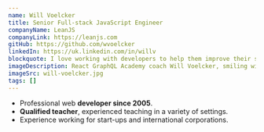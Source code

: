 ```yaml
---
name: Will Voelcker
title: Senior Full-stack JavaScript Engineer
companyName: LeanJS
companyLink: https://leanjs.com
gitHub: https://github.com/wvoelcker
linkedIn: https://uk.linkedin.com/in/willv
blockquote: I love working with developers to help them improve their skills, stretch their brains, further their understanding, and advance their career.
imageDescription: React GraphQL Academy coach Will Voelcker, smiling with coach Alex in the background
imageSrc: will-voelcker.jpg
tags: []
---
```


- Professional web **developer since 2005**.
- **Qualified teacher**, experienced teaching in
  a variety of settings.
- Experience working for start-ups and international
  corporations.

